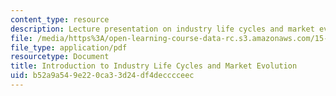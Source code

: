 ```yaml
---
content_type: resource
description: Lecture presentation on industry life cycles and market evolution.
file: /media/https%3A/open-learning-course-data-rc.s3.amazonaws.com/15-912-technology-strategy-fall-2008/b52a9a549e220ca33d24df4decccceec_lec_03.pdf
file_type: application/pdf
resourcetype: Document
title: Introduction to Industry Life Cycles and Market Evolution
uid: b52a9a54-9e22-0ca3-3d24-df4decccceec
---
```

